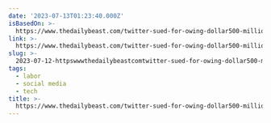 ```yaml
---
date: '2023-07-13T01:23:40.000Z'
isBasedOn: >-
  https://www.thedailybeast.com/twitter-sued-for-owing-dollar500-million-in-severance-to-ex-employees
link: >-
  https://www.thedailybeast.com/twitter-sued-for-owing-dollar500-million-in-severance-to-ex-employees
slug: >-
  2023-07-12-httpswwwthedailybeastcomtwitter-sued-for-owing-dollar500-million-in-severance-to-ex-employees
tags:
  - labor
  - social media
  - tech
title: >-
  https://www.thedailybeast.com/twitter-sued-for-owing-dollar500-million-in-severance-to-ex-employees
---
```


